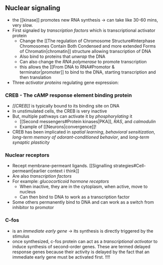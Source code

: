 ## Nuclear signaling
- the [[kinase]] promotes new RNA synthesis -> can take like 30-60 mins, very slow.
- First signaled by *transcription factors* which is transcriptional activator protein
	- Change the [[The regulation of Chromosome Structure#Interphase Chromosomes Contain Both Condensed and more extended Forms of Chromatin|chromatin]] structure allowing transcription of DNA
	- Also bind to proteins that *unwrap* the DNA
	- Can also change the *RNA polymerase* to promote transcription
	- this allows the [[From DNA to RNA#Promotor & terminator|promoter]] to bind to the DNA, starting transcription and then translation
- Three *activator proteins* regulating gene expression:
### CREB - The cAMP response element binding protein
- *[[CREB]]* is typically bound to its binding site on DNA
- In unstimulated cells, the CREB is very inactive
- But, multiple pathways can activate it by *phosphorylating* it
	- [[Second messengers#Protein kinases|PKA]], *RAS*, and *calmodulin*
	- Example of [[Neurons|convergence]]!
- CREB has been implicated in *spatial learning*, *behavioral sensitization*, *long-term memory of odorant-conditioned behavior*, and *long-term synaptic plasticity*
### Nuclear receptors
- Recept membrane-permeant ligands. [[Signalling strategies#Cell-permeant|earlier context i think]]
- Are also *transcription factors*
- For example: *glucocorticoid hormone receptors* 
	- When inactive, they are in the cytoplasm, when active, move to nucleus
	- Can then bind to DNA to work as a transcription factor
- Some others  permanently bind to DNA and can work as a switch from inhibitor to promotor
### C-fos
- is an *immediate early gene* -> its synthesis is directly triggered by the stimulus
- once synthesized, c-fos protein can act as a *transcriptional activator* to induce synthesis of second-order genes. These are termed delayed response genes because their activity is delayed by the fact that an immediate early gene must be activated first.
!!!!